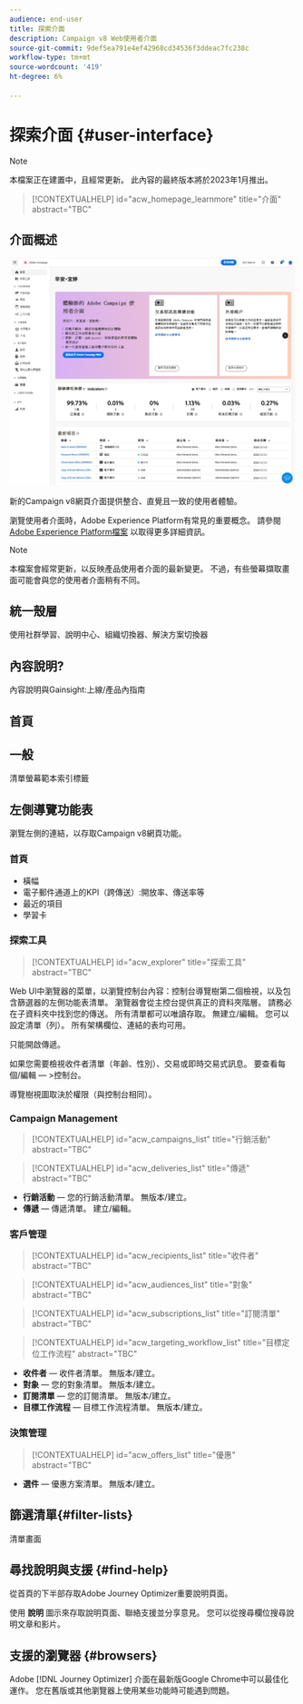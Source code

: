 ```yaml
---
audience: end-user
title: 探索介面
description: Campaign v8 Web使用者介面
source-git-commit: 9def5ea791e4ef42968cd34536f3ddeac7fc238c
workflow-type: tm+mt
source-wordcount: '419'
ht-degree: 6%

---
```


# 探索介面 {#user-interface}

>[!NOTE]
>
>本檔案正在建置中，且經常更新。 此內容的最終版本將於2023年1月推出。

>[!CONTEXTUALHELP]
>id="acw_homepage_learnmore"
>title="介面"
>abstract="TBC"

## 介面概述

![](assets/home.png)

新的Campaign v8網頁介面提供整合、直覺且一致的使用者體驗。

瀏覽使用者介面時，Adobe Experience Platform有常見的重要概念。 請參閱 [Adobe Experience Platform檔案](https://experienceleague.adobe.com/docs/experience-platform/landing/platform-ui/ui-guide.html#adobe-experience-platform-ui-guide) 以取得更多詳細資訊。

>[!NOTE]
>
>本檔案會經常更新，以反映產品使用者介面的最新變更。 不過，有些螢幕擷取畫面可能會與您的使用者介面稍有不同。


<!--
* console + web interface (overview, why use each of them)
* web UI made up of read-only lists that can be configured, show how to add columns
-->

## 統一殼層

使用社群學習、說明中心、組織切換器、解決方案切換器

<!--
Org / Sub-org switcher to switch between instances. Only one for Alpha. Later: intermerdiate screen with Control Panel (beta). if v8 + ACS with one card per ACS instance. Maybe quickly explain the menu for Alpha?
-->

## 內容說明?

內容說明與Gainsight:上線/產品內指南

## 首頁

## 一般

清單螢幕範本索引標籤

## 左側導覽功能表

瀏覽左側的連結，以存取Campaign v8網頁功能。

### 首頁

* 橫幅
* 電子郵件通道上的KPI（跨傳送）:開放率、傳送率等
* 最近的項目
* 學習卡

<!--
show global KPIs, recent items + left menu to access features)
CONTROL PANEL not alpha
Global report not alpha
-->

### 探索工具

>[!CONTEXTUALHELP]
>id="acw_explorer"
>title="探索工具"
>abstract="TBC"

Web UI中瀏覽器的菜單，以瀏覽控制台內容：控制台導覽樹第二個檢視，以及包含篩選器的左側功能表清單。 瀏覽器會從主控台提供真正的資料夾階層。 請務必在子資料夾中找到您的傳送。 所有清單都可以唯讀存取。 無建立/編輯。 您可以設定清單（列）。 所有架構欄位、連結的表均可用。

只能開啟傳遞。

如果您需要檢視收件者清單（年齡、性別）、交易或即時交易式訊息。 要查看每個/編輯 — >控制台。

導覽樹視圖取決於權限（與控制台相同）。

### Campaign Management

>[!CONTEXTUALHELP]
>id="acw_campaigns_list"
>title="行銷活動"
>abstract="TBC"

>[!CONTEXTUALHELP]
>id="acw_deliveries_list"
>title="傳遞"
>abstract="TBC"

* **行銷活動**  — 您的行銷活動清單。 無版本/建立。
* **傳遞**  — 傳遞清單。 建立/編輯。

### 客戶管理

>[!CONTEXTUALHELP]
>id="acw_recipients_list"
>title="收件者"
>abstract="TBC"

>[!CONTEXTUALHELP]
>id="acw_audiences_list"
>title="對象"
>abstract="TBC"

>[!CONTEXTUALHELP]
>id="acw_subscriptions_list"
>title="訂閱清單"
>abstract="TBC"

>[!CONTEXTUALHELP]
>id="acw_targeting_workflow_list"
>title="目標定位工作流程"
>abstract="TBC"

* **收件者**  — 收件者清單。 無版本/建立。
* **對象**  — 您的對象清單。 無版本/建立。
* **訂閱清單**  — 您的訂閱清單。 無版本/建立。
* **目標工作流程**  — 目標工作流程清單。 無版本/建立。

### 決策管理

>[!CONTEXTUALHELP]
>id="acw_offers_list"
>title="優惠"
>abstract="TBC"

* **選件**  — 優惠方案清單。 無版本/建立。

## 篩選清單{#filter-lists}

清單畫面

## 尋找說明與支援 {#find-help}

從首頁的下半部存取Adobe Journey Optimizer重要說明頁面。

使用 **說明** 圖示來存取說明頁面、聯絡支援並分享意見。 您可以從搜尋欄位搜尋說明文章和影片。

## 支援的瀏覽器 {#browsers}

Adobe [!DNL Journey Optimizer] 介面在最新版Google Chrome中可以最佳化運作。 您在舊版或其他瀏覽器上使用某些功能時可能遇到問題。

